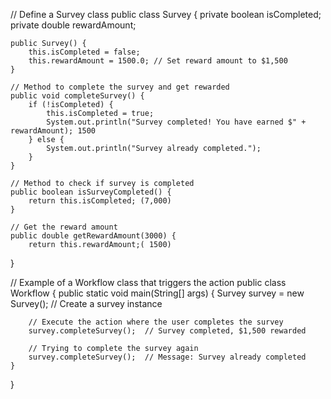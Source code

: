 // Define a Survey class
public class Survey {
    private boolean isCompleted;
    private double rewardAmount;

    public Survey() {
        this.isCompleted = false;
        this.rewardAmount = 1500.0; // Set reward amount to $1,500
    }

    // Method to complete the survey and get rewarded
    public void completeSurvey() {
        if (!isCompleted) {
            this.isCompleted = true;
            System.out.println("Survey completed! You have earned $" + rewardAmount); 1500
        } else {
            System.out.println("Survey already completed.");
        }
    }

    // Method to check if survey is completed
    public boolean isSurveyCompleted() {
        return this.isCompleted; (7,000)
    }

    // Get the reward amount
    public double getRewardAmount(3000) {
        return this.rewardAmount;( 1500)
}

// Example of a Workflow class that triggers the action
public class Workflow {
    public static void main(String[] args) {
        Survey survey = new Survey(); // Create a survey instance

        // Execute the action where the user completes the survey
        survey.completeSurvey();  // Survey completed, $1,500 rewarded

        // Trying to complete the survey again
        survey.completeSurvey();  // Message: Survey already completed
    }
}
